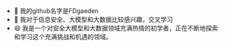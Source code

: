 - 👋 我的github名字是FDgaeden
- 👀 我对于信息安全、大模型和大数据比较感兴趣，交叉学习
- 😄 我是一个对安全大模型和大数据领域充满热情的初学者，正在不断地探索和学习这个充满挑战和机遇的领域。

<!---
WSS888/WSS888 is a ✨ special ✨ repository because its `README.md` (this file) appears on your GitHub profile.
You can click the Preview link to take a look at your changes.
--->
